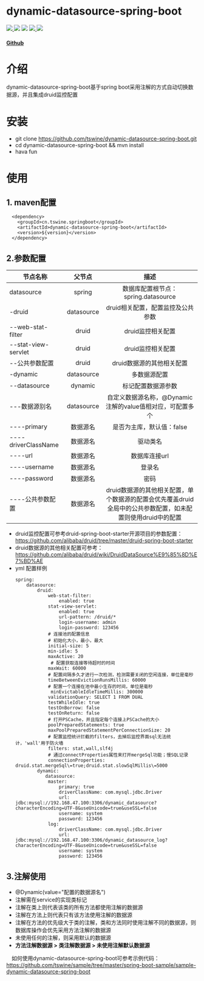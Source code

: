 # dynamic-datasource-spring-boot

<p>
    <a href="http://www.apache.org/licenses/LICENSE-2.0.html" target="_blank">
        <img src="http://img.shields.io/:license-apache-brightgreen.svg" >
    </a>
    <a>
        <img src="https://img.shields.io/badge/release-v1.0.0-blue.svg">
    </a>
    <a>
        <img src="https://img.shields.io/badge/JDK-1.8%2B-blue.svg">
    </a>
    <a href="https://spring.io/projects/spring-boot/">
        <img src="https://img.shields.io/badge/SpringBoot-2.0%2B-blue.svg">
    </a>
    <a href="https://github.com/alibaba/druid">
        <img src="https://img.shields.io/badge/druid-1.1.18-blue.svg">
    </a>
</p>

#### [Github](https://github.com/tswine/dynamic-datasource-spring-boot)

# 介绍
dynamic-datasource-spring-boot基于spring boot采用注解的方式自动切换数据源，并且集成druid监控配置

# 安装
- git clone https://github.com/tswine/dynamic-datasource-spring-boot.git
- cd dynamic-datasource-spring-boot && mvn install
- hava fun

# 使用
## 1. maven配置
```
  <dependency>
    <groupId>cn.tswine.springboot</groupId>
    <artifactId>dynamic-datasource-spring-boot</artifactId>
    <version>${version}</version>
  </dependency>
```

## 2.参数配置
| 节点名称       | 父节点    |  描述  |
| --------      | :-----:    | :----: |
| datasource    | spring    |   数据库配置根节点：spring.datasource|
| -druid             | datasource      |   druid相关配置，配置监控及公共参数    |
| --web-stat-filter             | druid      |   druid监控相关配置    |
| --stat-view-servlet             | druid      |   druid监控相关配置    |
| --公共参数配置             | druid      |   druid数据源的其他相关配置    |
| -dynamic             | datasource      |   多数据源配置    |
| --datasource             | dynamic      |   标记配置数据源参数    |
| ---数据源别名 | datasource | 自定义数据源名称，@Dynamic注解的value值相对应，可配置多个 |
| ----primary | 数据源名 | 是否为主库，默认值：false  |
| ----driverClassName | 数据源名 | 驱动类名 |
| ----url | 数据源名 | 数据库连接url |
| ----username | 数据源名 | 登录名 |
| ----password | 数据源名 | 密码 |
| ----公共参数配置 | 数据源名 | druid数据源的其他相关配置，单个数据源的配置会优先覆盖druid全局中的公共参数配置，如未配置则使用druid中的配置 |

- druid监控配置可参考druid-spring-boot-starter开源项目的参数配置：https://github.com/alibaba/druid/tree/master/druid-spring-boot-starter 
- druid数据源的其他相关配置可参考：https://github.com/alibaba/druid/wiki/DruidDataSource%E9%85%8D%E7%BD%AE
- yml 配置样例
    ```
    spring:
        datasource:
            druid:
                web-stat-filter:
                    enabled: true
                stat-view-servlet:
                    enabled: true
                    url-pattern: /druid/*
                    login-username: admin
                    login-password: 123456
                # 连接池的配置信息
                # 初始化大小，最小，最大
                initial-size: 5
                min-idle: 5
                maxActive: 20
                 # 配置获取连接等待超时的时间
                maxWait: 60000
                # 配置间隔多久才进行一次检测，检测需要关闭的空闲连接，单位是毫秒
                timeBetweenEvictionRunsMillis: 60000
                # 配置一个连接在池中最小生存的时间，单位是毫秒
                 minEvictableIdleTimeMillis: 300000
                validationQuery: SELECT 1 FROM DUAL
                testWhileIdle: true
                testOnBorrow: false
                testOnReturn: false
                # 打开PSCache，并且指定每个连接上PSCache的大小
                poolPreparedStatements: true
                maxPoolPreparedStatementPerConnectionSize: 20
                # 配置监控统计拦截的filters，去掉后监控界面sql无法统计，'wall'用于防火墙
                filters: stat,wall,slf4j
                # 通过connectProperties属性来打开mergeSql功能；慢SQL记录
                connectionProperties: druid.stat.mergeSql\=true;druid.stat.slowSqlMillis\=5000
            dynamic:
               datasource:
                master:
                    primary: true
                    driverClassName: com.mysql.jdbc.Driver
                    url: jdbc:mysql://192.168.47.100:3306/dynamic_datasource?characterEncoding=UTF-8&useUnicode=true&useSSL=false
                    username: system
                    password: 123456
                log:
                    driverClassName: com.mysql.jdbc.Driver
                    url: jdbc:mysql://192.168.47.100:3306/dynamic_datasource_log?characterEncoding=UTF-8&useUnicode=true&useSSL=false
                    username: system
                    password: 123456
    ```

## 3.注解使用
- @Dynamic(value="配置的数据源名")
- 注解需在service的实现类标记
- 注解在类上则代表该类的所有方法都使用注解的数据源
- 注解在方法上则代表只有该方法使用注解的数据源
- 注解在方法的优先级大于类的注解，类和方法同时使用注解不同的数据源，则数据库操作会优先采用方法注解的数据源
- 未使用任何的注解，则采用默认的数据源
- **方法注解数据源 > 类注解数据源 >  未使用注解默认数据源**

&emsp;如何使用dynamic-datasource-spring-boot可参考示例代码：https://github.com/tswine/sample/tree/master/spring-boot-sample/sample-dynamic-datasource-spring-boot


